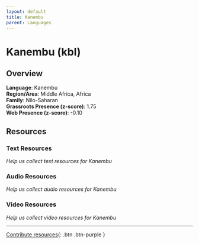 ```yaml
---
layout: default
title: Kanembu
parent: Languages
---
```


# Kanembu (kbl)

## Overview

**Language**: Kanembu  
**Region/Area**: Middle Africa, Africa  
**Family**: Nilo-Saharan  
**Grassroots Presence (z-score)**: 1.75  
**Web Presence (z-score)**: -0.10  

## Resources

### Text Resources
*Help us collect text resources for Kanembu*

### Audio Resources
*Help us collect audio resources for Kanembu*

### Video Resources
*Help us collect video resources for Kanembu*

---

[Contribute resources](https://forms.office.com/e/1SfLJx3u1r){: .btn .btn-purple }
